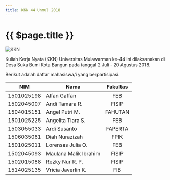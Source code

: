 ```yaml
---
title: KKN 44 Unmul 2018
---
```

# {{ $page.title }}

![KKN](/img/kkn.jpg)

Kuliah Kerja Nyata (KKN) Universitas Mulawarman ke-44 ini dilaksanakan di Desa Suka Bumi Kota Bangun pada tanggal 2 Juli - 20 Agustus 2018.

Berikut adalah daftar mahasiswa/i yang berpartisipasi.

| NIM | Nama | Fakultas |
| :--------: | --------------------- | :------: |
| 1501025198 | Alfan Gaffan | FEB |
| 1502045007 | Andi Tamara R. | FISIP |
| 1504015151 | Angel Putri M. | FAHUTAN |
| 1501025225 | Angelita Tiara S. | FEB |
| 1503055033 | Ardi Susanto | FAPERTA |
| 1506035061 | Diah Nurazizah | FPIK |
| 1501025011 | Lorensas Julia O. | FEB |
| 1502045093 | Maulana Malik Ibrahim | FISIP |
| 1502015088 | Rezky Nur R. P. | FISIP |
| 1514025135 | Vricia Javerlin K. | FIB |
